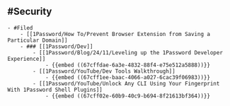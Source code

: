 ## #Security
	- #Filed
		- [[1Password/How To/Prevent Browser Extension from Saving a Particular Domain]]
		- ### [[1Password/Dev]]
			- [[1Password/Blog/24/11/Leveling up the 1Password Developer Experience]]
				- {{embed ((67cffdae-6a3e-4832-88f4-e75e512a5888))}}
			- [[1Password/YouTube/Dev Tools Walkthrough]]
				- {{embed ((67cff1ee-baac-4066-a027-6cac39f06983))}}
			- [[1Password/YouTube/Unlock Any CLI Using Your Fingerprint With 1Password Shell Plugins]]
				- {{embed ((67cff02e-60b9-40c9-b694-8f21613bf364))}}